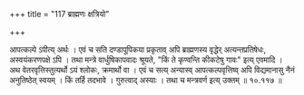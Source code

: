 +++
title = "117 ब्राह्मणः क्षत्रियो"

+++

आपत्कल्पे ऽपीत्य् अर्थः । एवं च सति दण्डापूपिकया प्रकृताव् अपि ब्राह्मणस्य वृद्धेर् अत्यन्तप्रतिषेधः, अस्वयंकरणपक्षे ऽपि । तथा मन्त्रे वार्धुषिकापवादः श्रूयते, "किं ते कृण्वन्ति कीकटेषु गावः" इत्य् एवमादि । अथ वेतरवृत्तिस्तुत्यर्थो ऽयं श्लोकः, क्रमार्थो वा । एवं च सत्य् अन्यास्व् आपत्कल्पवृत्तिष्व् अपि विद्यमानासु नैनं अनुतिष्ठेत् स्वयम् । किं तर्हि तदभावे । गुरुत्वाद् अस्याः । तथा च मन्त्रवर्ण इत्य् उक्तम् ॥ १०.११७ ॥